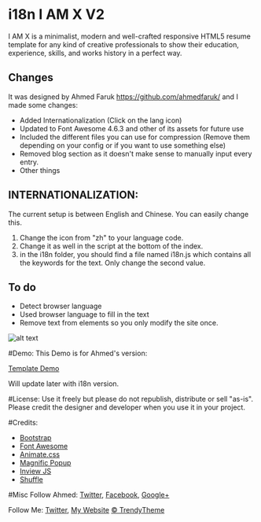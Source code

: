 # i18n I AM X V2
I AM X is a minimalist, modern and well-crafted responsive HTML5 resume template for any kind of creative professionals to show their education, experience, skills, and works history in a perfect way.

## Changes
It was designed by Ahmed Faruk https://github.com/ahmedfaruk/ and I made some changes:

* Added Internationalization (Click on the lang icon)
* Updated to Font Awesome 4.6.3 and other of its assets for future use
* Included the different files you can use for compression (Remove them depending on your config or if you want to use something else)
* Removed blog section as it doesn't make sense to manually input every entry.
* Other things

## INTERNATIONALIZATION:

The current setup is between English and Chinese. You can easily change this.

1. Change the icon from "zh" to your language code.
2. Change it as well in the script at the bottom of the index.
3. in the i18n folder, you should find a file named i18n.js which contains all the keywords for the text. Only change the second value. 

## To do

* Detect browser language
* Used browser language to fill in the text
* Remove text from elements so you only modify the site once.


![alt text](http://trendytheme.net/wp-content/uploads/edd/2015/10/Futani-Admin-Board-Preview-11.jpg "iamx")

#Demo:
This Demo is for Ahmed's version:

<a href="http://trendytheme.net/demo/iamx/v/" target="_blank">Template Demo</a>

Will update later with i18n version.

#License: 
Use it freely but please do not republish, distribute or sell "as-is". Please credit the designer and developer when you use it in your project.

#Credits: 
- <a href="http://getbootstrap.com/" target="_blank">Bootstrap</a>
- <a href="https://fortawesome.github.io/Font-Awesome/" target="_blank">Font Awesome</a>
- <a href="https://daneden.github.io/animate.css/" target="_blank">Animate.css</a>
- <a href="http://dimsemenov.com/plugins/magnific-popup/" target="_blank">Magnific Popup</a>
- <a href="https://github.com/protonet/jquery.inview" target="_blank">Inview JS</a>
- <a href="http://vestride.github.io/Shuffle/" target="_blank">Shuffle</a>

#Misc
Follow Ahmed: <a href="https://twitter.com/ahmedfaruk_me" target="_blank">Twitter</a>, <a href="https://www.facebook.com/ahmedfaruk.me" target="_blank">Facebook</a>, <a href="https://plus.google.com/u/0/114068300126923667161" target="_blank">Google+</a>

Follow Me: <a href="https://twitter.com/andres_base" target="_blank">Twitter</a>, <a href="http://andresarrieta.com" target="_blank">My Website</a>
<a href="http://trendytheme.net/" target="_blank">&copy; TrendyTheme </a>
